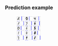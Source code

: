 <h3 align="center">Prediction example</h3>
<div align="center">
  <a>
    <img src="example/example_visualization.png" alt="Logo" width="80" height="80">
  </a>

</div>